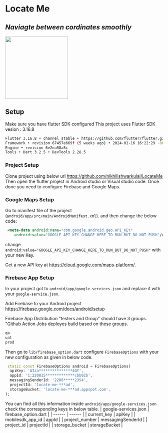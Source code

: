 # Locate Me
## _Naviagte between cordinates smoothly_

<img src="/screen_record.gif?raw=true" width="200px">

## Setup
Make sure you have flutter SDK configured
This project uses Flutter SDK vesion : 3.16.8
```sh
Flutter 3.16.8 • channel stable • https://github.com/flutter/flutter.git
Framework • revision 67457e669f (5 weeks ago) • 2024-01-16 16:22:29 -0800
Engine • revision 6e2ea58a5c
Tools • Dart 3.2.5 • DevTools 2.28.5
```
### Project Setup
Clone project using below url
https://github.com/nikhilishwarkulal/LocateMe
Then open the flutter project in Android studio or Visual studio code. Once done you need to configure Firebase and Google Maps.


### Google Maps Setup
Go to manifest file of the project (`android/app/src/main/AndroidManifest.xml`).
and then change the below code:
```xml
 <meta-data android:name="com.google.android.geo.API_KEY"
    android:value="GOOGLE_API_KEY_CHANGE_HERE_TO_RUN_BUT_DO_NOT_PUSH"/>
```
change `android:value="GOOGLE_API_KEY_CHANGE_HERE_TO_RUN_BUT_DO_NOT_PUSH"` with your new Key.

Get a new API key at https://cloud.google.com/maps-platform/.

### Firebase App Setup
In your project got to `android/app/google-services.json` and replace it with your `google-service.json`.

Add Firebase to your Android project https://firebase.google.com/docs/android/setup

Firebase App Distribution "testers and Group" should have 3 groups. "Github Action Jobs deployes build based on these groups.
```sh
qa
uat
prod
```

Then go to `lib/firebase_option.dart` configure `FirebaseOptions`  with your new configuration as given in below code.


```dart
 static const FirebaseOptions android = FirebaseOptions(
  apiKey: 'AIza***************4GY',
  appId: '1:220815*************cbb02b',
  messagingSenderId: '2208*****2354',
  projectId: 'locate-me-***ad',
  storageBucket: 'locate-me-***ad.appspot.com',
);
```
You can find all this information inside `android/app/google-services.json` check the corresponding keys in below table.
| google-services.json | firebase_option.dart |
| ------ | ------ |
| current_key | apiKey |
| mobilesdk_app_id | appId |
| project_number | messagingSenderId |
| project_id | projectId |
| storage_bucket | storageBucket |
